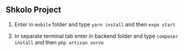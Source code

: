 ## Shkolo Project

1. Enter in `mobile` folder and type `yarn install` and then `expo start`

 2. In separate terminal tab enter in backend folder and type `composer install` and then `php artisan serve`